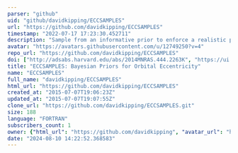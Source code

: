 ```yaml
---
parser: "github"
uid: "github/davidkipping/ECCSAMPLES"
url: "https://github.com/davidkipping/ECCSAMPLES"
timestamp: "2022-07-17 17:23:30.452711"
description: "Sample from an informative prior to enforce a realistic prior on parameters such as the orbital eccentricity of an extrasolar planet. This is done by evaluating the inverse cumulative density function of the prior distribution."
avatar: "https://avatars.githubusercontent.com/u/12749250?v=4"
repo_url: "https://github.com/davidkipping/ECCSAMPLES"
doi: ["http://adsabs.harvard.edu/abs/2014MNRAS.444.2263K", "https://ui.adsabs.harvard.edu/abs/2014ascl.soft11017K/abstract"]
title: "ECCSAMPLES: Bayesian Priors for Orbital Eccentricity"
name: "ECCSAMPLES"
full_name: "davidkipping/ECCSAMPLES"
html_url: "https://github.com/davidkipping/ECCSAMPLES"
created_at: "2015-07-07T19:06:23Z"
updated_at: "2015-07-07T19:07:55Z"
clone_url: "https://github.com/davidkipping/ECCSAMPLES.git"
size: 188
language: "FORTRAN"
subscribers_count: 1
owner: {"html_url": "https://github.com/davidkipping", "avatar_url": "https://avatars.githubusercontent.com/u/12749250?v=4", "login": "davidkipping", "type": "User"}
date: "2024-08-10 14:22:52.368583"
---
```

